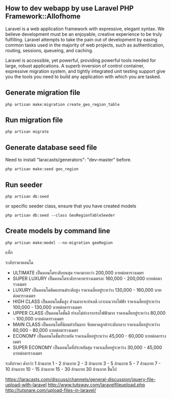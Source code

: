 ## How to dev webapp by use Laravel PHP Framework::Allofhome

Laravel is a web application framework with expressive, elegant syntax. We believe development must be an enjoyable, creative experience to be truly fulfilling. Laravel attempts to take the pain out of development by easing common tasks used in the majority of web projects, such as authentication, routing, sessions, queueing, and caching.

Laravel is accessible, yet powerful, providing powerful tools needed for large, robust applications. A superb inversion of control container, expressive migration system, and tightly integrated unit testing support give you the tools you need to build any application with which you are tasked.

## Generate migration file

```
php artisan make:migration create_geo_region_table
```

## Run migration file

```
php artisan migrate
```

## Generate database seed file
Need to install "laracasts/generators": "dev-master" before.

```
php artisan make:seed geo_region
```


## Run seeder

```
php artisan db:seed
```
or specific seeder class, ensure that you have created models
```
php artisan db:seed --class GeoRegionTableSeeder

```

## Create models by command line
```
php artisan make:model --no-migration geoRegion
```

แท็ก

ระดับราคาคอนโด
- ULTIMATE เป็นคอนโดระดับบนสุด ราคามากกว่า 200,000 บาทต่อตารางเมตร
- SUPER LUXURY เป็นคอนโดระดับราคาตารางเมตรละ 160,000 - 200,000 บาทต่อตารางเมตร
- LUXURY เป็นคอนโดติดแบรนด์ระดับสูง ราคาเฉลี่ยอยู่ระหว่าง 130,000 - 160,000 บาทต่อตารางเมตร
- HIGH CLASS เป็นคอนโดชั้นสูง ส่วนมากจะทำเลดี เกาะแนวรถไฟฟ้า ราคาเฉลี่ยอยู่ระหว่าง 100,000 - 130,000 บาทต่อตารางเมตร
- UPPER CLASS เป็นคอนโดชั้นดี ทำเลไม่ห่างจากรถไฟฟ้ามาก ราคาเฉลี่ยอยู่ระหว่าง 80,000 - 100,000 บาทต่อตารางเมตร
- MAIN CLASS เป็นคอนโดที่นิยมทำกันมาก จับตลาดลูกค้าระดับกลาง ราคาเฉลี่ยอยู่ระหว่าง 60,000 - 80,000 บาทต่อตารางเมตร
- ECONOMY เป็นคอนโดชั้นประหยัด ราคาเฉลี่ยอยู่ระหว่าง 45,000 - 60,000 บาทต่อตารางเมตร
- SUPER ECONOMY เป็นคอนโดที่ประหยัดสุด ราคาเฉลี่ยอยู่ระหว่าง 30,000 - 45,000 บาทต่อตารางเมตร

ระดับราคา
ต่ำกว่า 1 ล้านบาท
1 - 2 ล้านบาท
2 - 3 ล้านบาท
3 - 5 ล้านบาท
5 - 7 ล้านบาท
7 - 10 ล้านบาท
10 - 15 ล้านบาท
15 - 30 ล้านบาท
30 ล้านบาท ขึ้นไป

https://laracasts.com/discuss/channels/general-discussion/jquery-file-upload-with-laravel
http://www.tutsway.com/laravelfileupload.php
http://tutsnare.com/upload-files-in-laravel/

